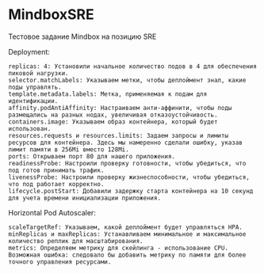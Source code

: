 # MindboxSRE
Тестовое задание Mindbox на позицию SRE

Deployment:

    replicas: 4: Установили начальное количество подов в 4 для обеспечения пиковой нагрузки.
    selector.matchLabels: Указываем метки, чтобы деплоймент знал, какие поды управлять.
    template.metadata.labels: Метка, применяемая к подам для идентификации.
    affinity.podAntiAffinity: Настраиваем анти-аффинити, чтобы поды размещались на разных нодах, увеличивая отказоустойчивость.
    containers.image: Указываем образ контейнера, который будет использован.
    resources.requests и resources.limits: Задаем запросы и лимиты ресурсов для контейнера. Здесь мы намеренно сделали ошибку, указав лимит памяти в 256Mi вместо 128Mi.
    ports: Открываем порт 80 для нашего приложения.
    readinessProbe: Настроили проверку готовности, чтобы убедиться, что под готов принимать трафик.
    livenessProbe: Настроили проверку жизнеспособности, чтобы убедиться, что под работает корректно.
    lifecycle.postStart: Добавили задержку старта контейнера на 10 секунд для учета времени инициализации приложения.

Horizontal Pod Autoscaler:

    scaleTargetRef: Указываем, какой деплоймент будет управляться HPA.
    minReplicas и maxReplicas: Устанавливаем минимальное и максимальное количество реплик для масштабирования.
    metrics: Определяем метрику для скейлинга - использование CPU. Возможная ошибка: следовало бы добавить метрику по памяти для более точного управления ресурсами.
